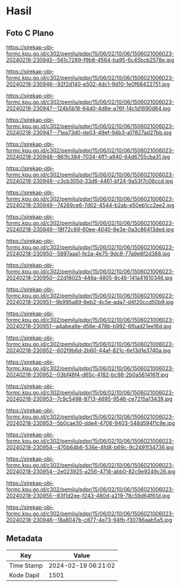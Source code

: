 # Hasil

## Foto C Plano

https://sirekap-obj-formc.kpu.go.id/c302/pemilu/pdpr/15/06/02/10/06/1506021006023-20240218-230945--561c7289-f9b8-4564-ba95-6c45bcb2578e.jpg

https://sirekap-obj-formc.kpu.go.id/c302/pemilu/pdpr/15/06/02/10/06/1506021006023-20240218-230946--92f2d140-e502-4dc1-9d10-1e0f68422751.jpg

https://sirekap-obj-formc.kpu.go.id/c302/pemilu/pdpr/15/06/02/10/06/1506021006023-20240218-230947--124b5b16-64d0-4d8e-a76f-14c1d1690d64.jpg

https://sirekap-obj-formc.kpu.go.id/c302/pemilu/pdpr/15/06/02/10/06/1506021006023-20240218-230947--71ea73d0-de03-49ef-94b3-a17827ad27bb.jpg

https://sirekap-obj-formc.kpu.go.id/c302/pemilu/pdpr/15/06/02/10/06/1506021006023-20240218-230948--861fc384-7034-4ff1-a940-64d6755cba31.jpg

https://sirekap-obj-formc.kpu.go.id/c302/pemilu/pdpr/15/06/02/10/06/1506021006023-20240218-230948--c3cb305d-33d6-4461-bf24-9a53f7c06ccd.jpg

https://sirekap-obj-formc.kpu.go.id/c302/pemilu/pdpr/15/06/02/10/06/1506021006023-20240218-230949--74269ce6-7d02-4544-b2ab-e50eb1cc2ee2.jpg

https://sirekap-obj-formc.kpu.go.id/c302/pemilu/pdpr/15/06/02/10/06/1506021006023-20240218-230949--18f72c89-60ee-4040-8e3e-0a3c86413ded.jpg

https://sirekap-obj-formc.kpu.go.id/c302/pemilu/pdpr/15/06/02/10/06/1506021006023-20240218-230950--5897aaa1-fe2a-4e75-9dc8-77a9e6f2d388.jpg

https://sirekap-obj-formc.kpu.go.id/c302/pemilu/pdpr/15/06/02/10/06/1506021006023-20240218-230950--22d16025-446a-4805-8c46-141a41610346.jpg

https://sirekap-obj-formc.kpu.go.id/c302/pemilu/pdpr/15/06/02/10/06/1506021006023-20240218-230951--9b995a89-8eb2-4c5e-ada7-d4f20ccd50b9.jpg

https://sirekap-obj-formc.kpu.go.id/c302/pemilu/pdpr/15/06/02/10/06/1506021006023-20240218-230951--a4abea9e-d56e-478b-b992-6fbad21ee16d.jpg

https://sirekap-obj-formc.kpu.go.id/c302/pemilu/pdpr/15/06/02/10/06/1506021006023-20240218-230952--602f9b6d-2b60-44af-821c-6e13d1e3740a.jpg

https://sirekap-obj-formc.kpu.go.id/c302/pemilu/pdpr/15/06/02/10/06/1506021006023-20240218-230952--03bf46f4-d65c-4182-bc98-2b0a5614161f.jpg

https://sirekap-obj-formc.kpu.go.id/c302/pemilu/pdpr/15/06/02/10/06/1506021006023-20240218-230953--7c9c5498-8713-4695-9546-ce7215a13439.jpg

https://sirekap-obj-formc.kpu.go.id/c302/pemilu/pdpr/15/06/02/10/06/1506021006023-20240218-230953--5b0cae30-dde4-4706-9403-548d594f1c9e.jpg

https://sirekap-obj-formc.kpu.go.id/c302/pemilu/pdpr/15/06/02/10/06/1506021006023-20240218-230954--470b64b6-536e-4fd8-b69c-9c2491f34736.jpg

https://sirekap-obj-formc.kpu.go.id/c302/pemilu/pdpr/15/06/02/10/06/1506021006023-20240218-230954--2e023925-a256-4718-abb0-82c9e9249c26.jpg

https://sirekap-obj-formc.kpu.go.id/c302/pemilu/pdpr/15/06/02/10/06/1506021006023-20240218-230955--83f1d2ee-f243-480d-a219-78c59d64f61d.jpg

https://sirekap-obj-formc.kpu.go.id/c302/pemilu/pdpr/15/06/02/10/06/1506021006023-20240218-230946--18a8047b-c877-4e73-94fb-f30786aab5a5.jpg


## Metadata

| Key        | Value               |
| ---------- | ------------------- |
| Time Stamp | 2024-02-19 06:21:02 |
| Kode Dapil | 1501                |



